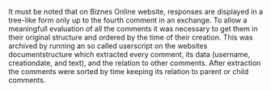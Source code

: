 It must be noted that on Biznes Online website, responses are displayed in a tree-like form only up to the fourth comment in an exchange. To allow a meaningfull evaluation of all the comments it was necessary to get them in their original structure and ordered by the time of their creation. This was archived by running an so called userscript on the websites documentstructure which extracted every comment, its data (username, creationdate, and text), and the relation to other comments. After extraction the comments were sorted by time keeping its relation to parent or child comments. 
